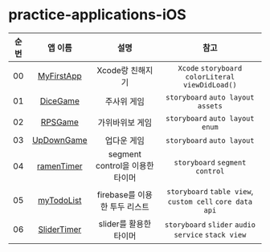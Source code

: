 # practice-applications-iOS

| 순번 |                 앱 이름                 |              설명               |                            참고                            |
| :--: | :-------------------------------------: | :-----------------------------: | :--------------------------------------------------------: |
|  00  |  <a href="./MyFirstApp">MyFirstApp</a>  |        Xcode랑 친해지기         |    `Xcode` `storyboard` `colorLiteral` `viewDidLoad()`     |
|  01  |    <a href="./DiceGame">DiceGame</a>    |           주사위 게임           |            `storyboard` `auto layout` `assets`             |
|  02  |     <a href="./RPSGame">RPSGame</a>     |         가위바위보 게임         |             `storyboard` `auto layout` `enum`              |
|  03  |  <a href="./UpDownGame">UpDownGame</a>  |           업다운 게임           |                 `storyboard` `auto layout`                 |
|  04  | <a href="./ramenTimer/">ramenTimer</a>  | segment control을 이용한 타이머 |               `storyboard` `segment control`               |
|  05  |  <a href="./myTodoList">myTodoList</a>  |  firebase를 이용한 투두 리스트  | `storyboard` `table view`, `custom cell` `core data` `api` |
|  06  | <a href="./SliderTimer">SliderTimer</a> |     slider를 활용한 타이머      |     `storyboard` `slider` `audio service` `stack view`     |

